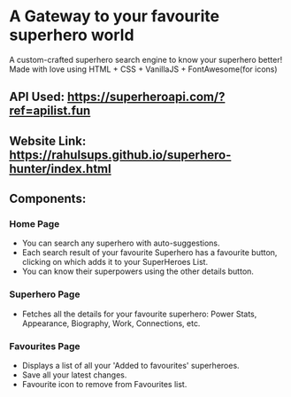 # A Gateway to your favourite superhero world
A custom-crafted superhero search engine to know your superhero better!
Made with love using HTML + CSS + VanillaJS + FontAwesome(for icons)

## API Used: https://superheroapi.com/?ref=apilist.fun
## Website Link: https://rahulsups.github.io/superhero-hunter/index.html

## Components:
### Home Page
- You can search any superhero with auto-suggestions.
- Each search result of your favourite Superhero has a favourite button, clicking on which adds it to your SuperHeroes List.
- You can know their superpowers using the other details button.

### Superhero Page
- Fetches all the details for your favourite superhero: Power Stats, Appearance, Biography, Work, Connections, etc.
  
### Favourites Page
- Displays a list of all your 'Added to favourites' superheroes.
- Save all your latest changes.
- Favourite icon to remove from Favourites list.
